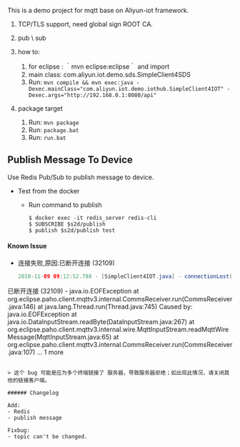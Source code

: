 This is a demo project for mqtt base on Aliyun-iot framework.

1. TCP/TLS support, need global sign ROOT CA.
2. pub \ sub
3. how to:
   1) for eclipse :  ｀mvn eclipse:eclipse｀ and import
   2) main class: com.aliyun.iot.demo.sds.SimpleClient4SDS
   3) Run: `mvn compile && mvn exec:java -Dexec.mainClass="com.aliyun.iot.demo.iothub.SimpleClient4IOT" -Dexec.args="http://192.168.0.1:8080/api"`

4. package target
   1) Run: `mvn package`
   2) Run: `package.bat`
   3) Run: `run.bat`


## Publish Message To Device

Use Redis Pub/Sub to publish message to device.

- Test from the docker
  - Run command to publish

    ```
    $ docker exec -it redis_server redis-cli
    $ SUBSCRIBE $s2d/publish
    $ publish $s2d/publish test
    ```

#### Known Issue

- 连接失败,原因:已断开连接 (32109)

  ```java
  2018-11-09 09:12:52.788 - [SimpleClient4IOT.java] - connectionLost(177):连接失败,原因:已断开连接 (32109) - java.io.EOFException
已断开连接 (32109) - java.io.EOFException
        at org.eclipse.paho.client.mqttv3.internal.CommsReceiver.run(CommsReceiver.java:146)
        at java.lang.Thread.run(Thread.java:745)
Caused by: java.io.EOFException
        at java.io.DataInputStream.readByte(DataInputStream.java:267)
        at org.eclipse.paho.client.mqttv3.internal.wire.MqttInputStream.readMqttWireMessage(MqttInputStream.java:65)
        at org.eclipse.paho.client.mqttv3.internal.CommsReceiver.run(CommsReceiver.java:107)
        ... 1 more
  ```

  > 这个 bug 可能是应为多个终端链接了 服务器，导致服务器拒绝；如出现此情况，请关闭其他的链接客户端。

###### Changelog

Add:
- Redis
- publish message

Fixbug:
- topic can't be changed.
